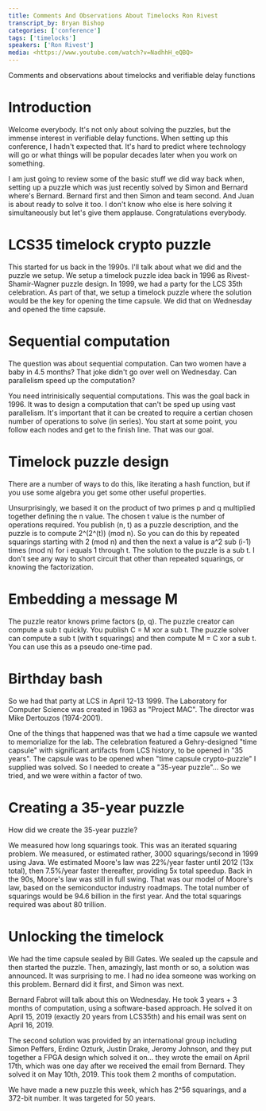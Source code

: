 ```yaml
---
title: Comments And Observations About Timelocks Ron Rivest
transcript_by: Bryan Bishop
categories: ['conference']
tags: ['timelocks']
speakers: ['Ron Rivest']
media: <https://www.youtube.com/watch?v=NadhhH_eQBQ>
---
```


Comments and observations about timelocks and verifiable delay functions

# Introduction

Welcome everybody. It's not only about solving the puzzles, but the immense interest in verifiable delay functions. When setting up this conference, I hadn't expected that. It's hard to predict where technology will go or what things will be popular decades later when you work on something.

I am just going to review some of the basic stuff we did way back when, setting up a puzzle which was just recently solved by Simon and Bernard where's Bernard. Bernard first and then Simon and team second. And Juan is about ready to solve it too. I don't know who else is here solving it simultaneously but let's give them applause. Congratulations everybody.

# LCS35 timelock crypto puzzle

This started for us back in the 1990s. I'll talk about what we did and the puzzle we setup. We setup a timelock puzzle idea back in 1996 as Rivest-Shamir-Wagner puzzle design. In 1999, we had a party for the LCS 35th celebration. As part of that, we setup a timelock puzzle where the solution would be the key for opening the time capsule. We did that on Wednesday and opened the time capsule.

# Sequential computation

The question was about sequential computation. Can two women have a baby in 4.5 months? That joke didn't go over well on Wednesday. Can parallelism speed up the computation?

You need intrinisically sequential computations. This was the goal back in 1996. It was to design a computation that can't be sped up using vast parallelism. It's important that it can be created to require a certian chosen number of operations to solve (in series). You start at some point, you follow each nodes and get to the finish line. That was our goal.

# Timelock puzzle design

There are a number of ways to do this, like iterating a hash function, but if you use some algebra you get some other useful properties.

Unsurprisingly, we based it on the product of two primes p and q multiplied together defining the n value. The chosen t value is the number of operations required. You publish (n, t) as a puzzle description, and the puzzle is to compute 2^(2^(t)) (mod n). So you can do this by repeated squarings starting with 2 (mod n) and then the next a value is a^2 sub (i-1) times (mod n) for i equals 1 through t. The solution to the puzzle is a sub t. I don't see any way to short circuit that other than repeated squarings, or knowing the factorization.

# Embedding a message M

The puzzle reator knows prime factors (p, q). The puzzle creator can compute a sub t quickly. You publish C = M xor a sub t. The puzzle solver can compute a sub t (with t squarings) and then compute M = C xor a sub t. You can use this as a pseudo one-time pad.

# Birthday bash

So we had that party at LCS in April 12-13 1999. The Laboratory for Computer Science was created in 1963 as "Project MAC". The director was Mike Dertouzos (1974-2001).

One of the things that happened was that we had a time capsule we wanted to memorialize for the lab. The celebration featured a Gehry-designed "time capsule" with significant artifacts from LCS history, to be opened in "35 years". The capsule was to be opened when "time capsule crypto-puzzle" I supplied was solved. So I needed to create a "35-year puzzle"... So we tried, and we were within a factor of two.

# Creating a 35-year puzzle

How did we create the 35-year puzzle?

We measured how long squarings took. This was an iterated squaring problem. We measured, or estimated rather, 3000 squarings/second in 1999 using Java. We estimated Moore's law was 22%/year faster until 2012 (13x total), then 7.5%/year faster thereafter, providing 5x total speedup. Back in the 90s, Moore's law was still in full swing. That was our model of Moore's law, based on the semiconductor industry roadmaps. The total number of squarings would be 94.6 billion in the first year. And the total squarings required was about 80 trillion.

# Unlocking the timelock

We had the time capsule sealed by Bill Gates. We sealed up the capsule and then started the puzzle. Then, amazingly, last month or so, a solution was announced. It was surprising to me. I had no idea someone was working on this problem. Bernard did it first, and Simon was next.

Bernard Fabrot will talk about this on Wednesday. He took 3 years + 3 months of computation, using a software-based approach. He solved it on April 15, 2019 (exactly 20 years from LCS35th) and his email was sent on April 16, 2019.

The second solution was provided by an international group including Simon Peffers, Erdinc Ozturk, Justin Drake, Jeromy Johnson, and they put together a FPGA design which solved it on... they wrote the email on April 17th, which was one day after we received the email from Bernard. They solved it on May 10th, 2019. This took them 2 months of computation.

We have made a new puzzle this week, which has 2^56 squarings, and a 372-bit number. It was targeted for 50 years.
